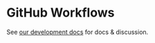 # GitHub Workflows

See
[our development docs](https://prql-lang.org/book/contributing/development.html)
for docs & discussion.
